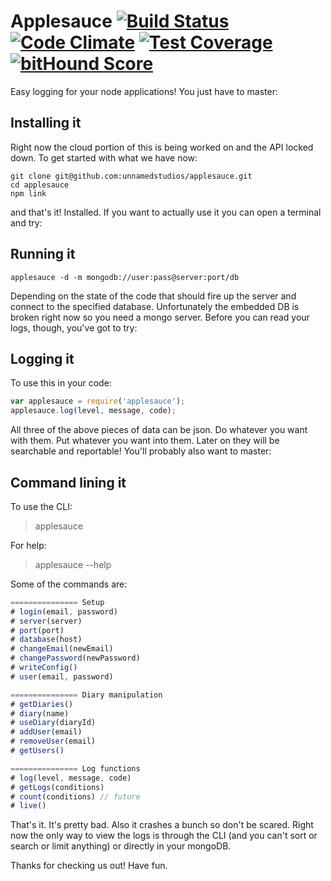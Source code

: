 # Applesauce [![Build Status](https://travis-ci.org/shovelandsandbox/applesauce.svg)](https://travis-ci.org/shovelandsandbox/applesauce) [![Code Climate](https://codeclimate.com/github/shovelandsandbox/applesauce/badges/gpa.svg)](https://codeclimate.com/github/shovelandsandbox/applesauce) [![Test Coverage](https://codeclimate.com/github/shovelandsandbox/applesauce/badges/coverage.svg)](https://codeclimate.com/github/shovelandsandbox/applesauce/coverage) [![bitHound Score](https://www.bithound.io/github/shovelandsandbox/applesauce/badges/score.svg)](https://www.bithound.io/github/shovelandsandbox/applesauce)

Easy logging for your node applications! You just have to master:

## Installing it
Right now the cloud portion of this is being worked on and the API locked down. To get started with what we have now:

```
git clone git@github.com:unnamedstudios/applesauce.git
cd applesauce
npm link
```

and that's it! Installed. If you want to actually use it you can open a terminal and try:

## Running it
```
applesauce -d -m mongodb://user:pass@server:port/db
```

Depending on the state of the code that should fire up the server and connect to the specified database. Unfortunately the embedded DB is broken right now so you need a mongo server. Before you can read your logs, though, you've got to try:

## Logging it
To use this in your code:
```javascript
var applesauce = require('applesauce');
applesauce.log(level, message, code);
```

All three of the above pieces of data can be json. Do whatever you want with them. Put whatever you want into them. Later on they will be searchable and reportable! You'll probably also want to master:

## Command lining it
To use the CLI:
> applesauce

For help:
> applesauce --help

Some of the commands are:
```javascript
=============== Setup
# login(email, password)
# server(server)
# port(port)
# database(host)
# changeEmail(newEmail)
# changePassword(newPassword)
# writeConfig()
# user(email, password)

=============== Diary manipulation
# getDiaries()
# diary(name)
# useDiary(diaryId)
# addUser(email)
# removeUser(email)
# getUsers()

=============== Log functions
# log(level, message, code)
# getLogs(conditions)
# count(conditions) // future
# live()
```

That's it. It's pretty bad. Also it crashes a bunch so don't be scared. Right now the only way to view the logs is through the CLI (and you can't sort or search or limit anything) or directly in your mongoDB.

Thanks for checking us out! Have fun.
